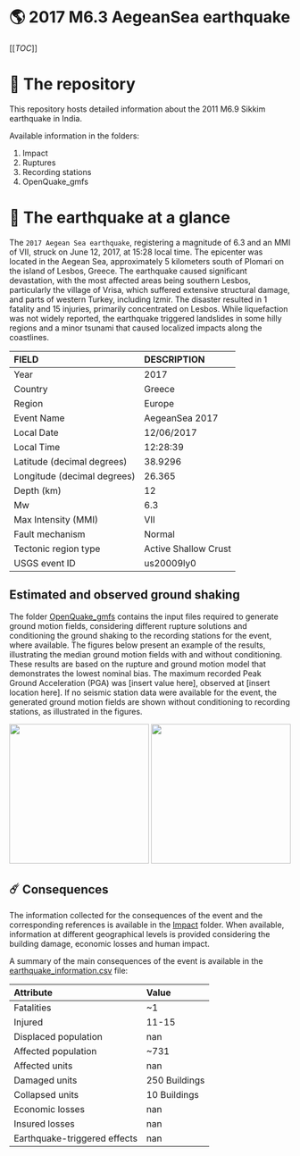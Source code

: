 # 🌎 2017 M6.3 AegeanSea earthquake
[[_TOC_]]

# 📂 The repository

This repository hosts detailed information about the 2011 M6.9 Sikkim earthquake in India.

Available information in the folders:

1. Impact
2. Ruptures
3. Recording stations
4. OpenQuake_gmfs


# 🚀 The earthquake at a glance 

The `2017 Aegean Sea earthquake`, registering a magnitude of 6.3 and an MMI of VII, struck on June 12, 2017, at 15:28 local time. The epicenter was located in the Aegean Sea, approximately 5 kilometers south of Plomari on the island of Lesbos, Greece. The earthquake caused significant devastation, with the most affected areas being southern Lesbos, particularly the village of Vrisa, which suffered extensive structural damage, and parts of western Turkey, including Izmir. The disaster resulted in 1 fatality and 15 injuries, primarily concentrated on Lesbos. While liquefaction was not widely reported, the earthquake triggered landslides in some hilly regions and a minor tsunami that caused localized impacts along the coastlines.

| FIELD | DESCRIPTION |
|:-------|:-------------|
| Year | 2017 |
| Country | Greece |
| Region | Europe |
| Event Name | AegeanSea 2017 |
| Local Date | 12/06/2017 |
| Local Time | 12:28:39 |
| Latitude (decimal degrees) | 38.9296 |
| Longitude (decimal degrees) | 26.365 |
| Depth (km) | 12 |
| Mw | 6.3 |
| Max Intensity (MMI) | VII |
| Fault mechanism | Normal |
| Tectonic region type | Active Shallow Crust |
| USGS event ID | us20009ly0 |

## Estimated and observed ground shaking

The folder [OpenQuake_gmfs](./OpenQuake_gmfs/) contains the input files required to generate ground motion fields, considering different rupture solutions and conditioning the ground shaking to the recording stations for the event, where available. The figures below present an example of the results, illustrating the median ground motion fields with and without conditioning. These results are based on the rupture and ground motion model that demonstrates the lowest nominal bias. The maximum recorded Peak Ground Acceleration (PGA) was [insert value here], observed at [insert location here]. If no seismic station data were available for the event, the generated ground motion fields are shown without conditioning to recording stations, as illustrated in the figures.

<img src="./4_OpenQuake_gmfs/median_gmf_stations_none.png" height="250">
<img src="./4_OpenQuake_gmfs/median_gmf_stations_seismic.png" height="250">

## ☄️ Consequences

The information collected for the consequences of the event and the corresponding references is available in the [Impact](./Impact) folder. When available, information at different geographical levels is provided considering the building damage, economic losses and human impact.

A summary of the main consequences of the event is available in the [earthquake_information.csv](./earthquake_information.csv) file:

| Attribute | Value |
|:-------|:-------------|
| Fatalities | ~1 |
| Injured | 11-15 |
| Displaced population | nan |
| Affected population | ~731 |
| Affected units | nan |
| Damaged units | 250 Buildings |
| Collapsed units | 10 Buildings |
| Economic losses | nan |
| Insured losses | nan |
| Earthquake-triggered effects | nan |